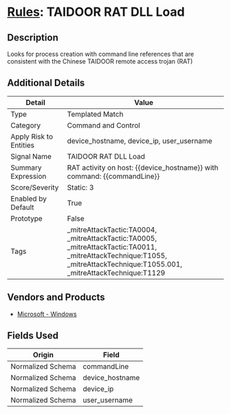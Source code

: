 # [Rules](README.md): TAIDOOR RAT DLL Load

## Description
Looks for process creation with command line references that are consistent with the Chinese TAIDOOR remote access trojan (RAT)

## Additional Details
|Detail|Value|
|----|----|
|Type|Templated Match|
|Category|Command and Control|
|Apply Risk to Entities|device_hostname, device_ip, user_username|
|Signal Name|TAIDOOR RAT DLL Load|
|Summary Expression|RAT activity on host: {{device_hostname}} with command: {{commandLine}}|
|Score/Severity|Static: 3|
|Enabled by Default|True|
|Prototype|False|
|Tags|_mitreAttackTactic:TA0004, _mitreAttackTactic:TA0005, _mitreAttackTactic:TA0011, _mitreAttackTechnique:T1055, _mitreAttackTechnique:T1055.001, _mitreAttackTechnique:T1129|
## Vendors and Products
- [Microsoft - Windows](../products/1ff7546c-cb36-4a24-87f7-89d2cecc5761.md)


## Fields Used

|Origin|Field|
|----|----|
|Normalized Schema|commandLine|
|Normalized Schema|device_hostname|
|Normalized Schema|device_ip|
|Normalized Schema|user_username|


